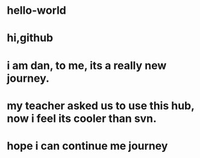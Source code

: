 # hello-world

# hi,github
# i am dan, to me, its a really new journey.
# my teacher asked us to use this hub, now i feel its cooler than svn.
# hope i can continue me journey
